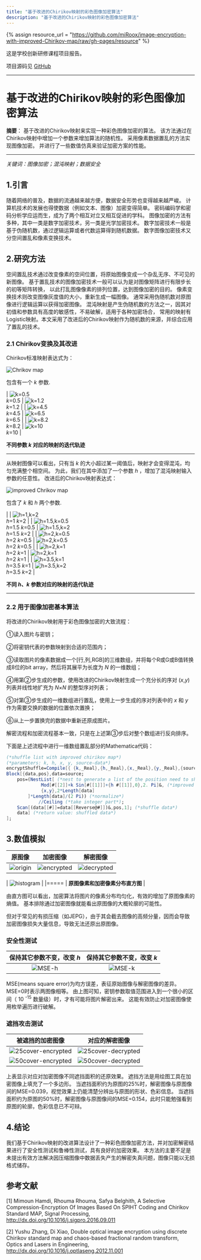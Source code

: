 ```yaml
---
title: "基于改进的Chirikov映射的彩色图像加密算法"
description: "基于改进的Chirikov映射的彩色图像加密算法"
---
```


{% assign resource_url = "https://github.com/miRoox/image-encryption-with-improved-Chirikov-map/raw/gh-pages/resource" %}

这是学校创新研修课程项目报告。

项目源码见 [GitHub](https://github.com/miRoox/image-encryption-with-improved-Chirikov-map)

----

# 基于改进的Chirikov映射的彩色图像加密算法

**摘要**：
基于改进的Chirikov映射来实现一种彩色图像加密的算法。
该方法通过在Chirikov映射中增加一个参数来增加算法的随机性。
采用像素数据置乱的方法实现图像加密。
并进行了一些数值仿真来验证加密方案的性能。

----

*关键词：图像加密；混沌映射；数据安全*

## 1.引言

随着网络的普及，数据的流通越来越方便，数据安全形势也变得越来越严峻。
计算机技术的发展也得使数据（例如文本、图像）加密变得简单。
密码编码学和密码分析学应运而生，成为了两个相互对立又相互促进的学科。
图像加密的方法有多种，其中一类是数字加密技术，另一类是光学加密技术。
数字加密技术一般是基于伪随机数，通过逻辑运算或者代数运算得到随机数据。
数字图像加密技术又分空间置乱和像素变换技术。

## 2.研究方法

空间置乱技术通过改变像素的空间位置，将原始图像变成一个杂乱无序、不可见的新图像。
基于置乱技术的图像加密技术一般可以认为是对图像矩阵进行有限步长的初等矩阵转换，
以此打乱图像像素的排列位置，达到图像加密的目的。
像素变换技术则改变图像灰度值的大小，重新生成一幅图像。
通常采用伪随机数对原图像进行逻辑运算以获得加密图像。
混沌映射是产生伪随机数的方法之一，因其对初值和参数具有高度的敏感性，不易破解，适用于各种加密场合，
常用的映射有Logistic映射。本文采用了改进后的Chirikov映射作为随机数的来源，并综合应用了置乱的技术。

### 2.1 Chirikov变换及其改进

Chirikov标准映射表达式为：

![Chrikov map]({{resource_url}}/chirikov.png)

包含有一个 _k_ 参数.

| ![k=0.5]({{resource_url}}/k=0.5.png) <br/> _k_=0.5 | ![k=1.2]({{resource_url}}/k=1.2.png) <br/> _k_=1.2 |
| ![k=4.5]({{resource_url}}/k=4.5.png) <br/> _k_=4.5 | ![k=6.5]({{resource_url}}/k=6.5.png) <br/> _k_=6.5 |
| ![k=8.2]({{resource_url}}/k=8.2.png) <br/> _k_=8.2 | ![k=10]({{resource_url}}/k=10.png) <br/> _k_=10    |

**不同参数 _k_ 对应的映射的迭代轨迹**

----

从映射图像可以看出，只有当 _k_ 的大小超过某一阈值后，映射才会变得混沌，均匀充满整个相空间。
为此，我们在其中添加了一个参数 _h_ ，增加了混沌映射输入参数的任意性。
改进后的Chirikov映射表达式：

![improved Chrikov map]({{resource_url}}/improved-chirikov.png)

包含了 _k_ 和 _h_ 两个参数.

| | ![h=1,k=2]({{resource_url}}/h=1,k=2.png) <br/> _h_=1 _k_=2 |
| ![h=1.5,k=0.5]({{resource_url}}/h=1.5,k=0.5.png) <br/> _h_=1.5 _k_=0.5 | ![h=1.5,k=2]({{resource_url}}/h=1.5,k=2.png) <br/> _h_=1.5 _k_=2 |
| ![h=2,k=0.5]({{resource_url}}/h=2,k=0.5.png) <br/> _h_=2 _k_=0.5 | ![h=2,k=0.5]({{resource_url}}/h=2,k=0.5.png) <br/> _h_=2 _k_=0.5 |
| ![h=2,k=1]({{resource_url}}/h=2,k=1.png) <br/> _h_=2 _k_=1 | ![h=2,k=1]({{resource_url}}/h=2,k=1.png) <br/> _h_=2 _k_=1 |
| ![h=3.5,k=1]({{resource_url}}/h=3.5,k=1.png) <br/> _h_=3.5 _k_=1 | ![h=3.5,k=2]({{resource_url}}/h=3.5,k=2.png) <br/> _h_=3.5 _k_=2 |

**不同 _h_、_k_ 参数对应的映射的迭代轨迹**

----

### 2.2 用于图像加密基本算法

将改进的Chirikov映射用于彩色图像加密的大致流程：

①读入图片与密钥；

②将密钥代表的参数映射到合适的范围内；

③读取图片的像素数据成一个\[行,列,RGB\]的三维数组，并将每个R或G或B值转换成8位的bit array，然后将其展平为长度为 _N_ 的一维数组；

④用第②步生成的参数，使用改进的Chirikov映射生成一个充分长的序对 (_x_,_y_) 列表并线性地扩充为 *N*×*N* 的整型序对列表；

⑤对第③步生成的一维数组进行置乱，使用上一步生成的序对列表中的 _x_ 和 _y_ 作为需要交换的数据的位置依次置换；

⑥从上一步置换完的数据中重新还原成图片。

解密流程和加密流程基本一致，只是在上述第③步后对整个数组进行反向排序。

下面是上述流程中进行一维数组置乱部分的Mathematica代码：

```mathematica
(*shuffle list with improved chirikov map*)
(*parameters: k, h, x, y, source-data*)
encryptShuffle=Compile[{ {k,_Real},{h,_Real},{x,_Real},{y,_Real},{source,_Integer,1} },
Block[{data,pos},data=source;
    pos=(NestList[ (*nest to generate a list of the position need to shuttle*)
             Mod[#[[2]]+k Sin[#[[1]]]+{h #[[1]],0},2. Pi]&, (*improved Chirikov map*)
             {x,y},2*Length[data]
        ]*Length[data]/(2 Pi)) (*normalize*)
            //Ceiling (*take integer part*);
    Scan[(data[[#]]=data[[Reverse@#]])&,pos,1]; (*shuffle data*)
    data] (*return value: shuffled data*)
];
```

## 3.数值模拟

| 原图像 | 加密图像 | 解密图像 |
|:------:|:--------:|:--------:|
| ![origin]({{resource_url}}/origin.png) | ![encrypted]({{resource_url}}/encrypted.png) | ![decrypted]({{resource_url}}/origin.png) |

| ![histogram]({{resource_url}}/histogram.png) |
|=====
| **原图像素和加密像素分布直方图** |

由直方图可以看出，加密算法将图片的像素分布均匀化，有效的增加了原图像素的熵值。
基本排除通过加密图像就能看出原图像的大概轮廓的可能性。

但对于常见的有损压缩（如JEPG），由于其会截去图像的高频分量，因而会导致加密图像损失大量信息，导致无法还原出原图像。

### 安全性测试

| 保持其它参数不变，改变 _h_ | 保持其它参数不变，改变 _k_ |
|:--------------------------:|:--------------------------:|
| ![MSE-h]({{resource_url}}/mse-h.png) | ![MSE-k]({{resource_url}}/mse-k.png) |

MSE(means square error)为均方误差，表征原始图像与解密图像的差异。MSE=0时表示两图像相等。
由上图可知，密钥参数取值范围进入到一个很小的区间（ 10 <sup>-15</sup> 数量级）时，才有可能将图片解密出来。
这能有效防止对加密图像使用枚举遍历进行破解。

### 遮挡攻击测试

| 被遮挡的加密图像 | 对应的解密图像 |
|:----------------:|:--------------:|
| ![25cover-encrypted]({{resource_url}}/25cover-encrypted.png) | ![25cover-decrypted]({{resource_url}}/25cover-decrypted.png) |
| ![50cover-encrypted]({{resource_url}}/50cover-encrypted.png) | ![50cover-decrypted]({{resource_url}}/50cover-decrypted.png) |

上表显示对应对加密图像不同遮挡面积的还原效果。
遮挡方法是用绘图工具在加密图像上填充了一个多边形。
当遮挡面积约为原图的25%时，解密图像与原图像间的MSE=0.039，视觉效果上仍能清楚分辨出与原图的形状、色彩信息。
当遮挡面积约为原图的50%时，解密图像与原图像间的MSE=0.154，此时只能勉强看到原图的轮廓，色彩信息已不可辩。

## 4.结论

我们基于Chirikov映射的改进算法设计了一种彩色图像加密方法，并对加密解密结果进行了安全性测试和鲁棒性测试，具有良好的加密效果。
本方法的主要不足是未提出有效方法解决因压缩图像中数据丢失产生的解密失真问题，图像只能以无损格式储存。

## 参考文献

\[1] Mimoun Hamdi, Rhouma Rhouma, Safya Belghith, A Selective Compression-Encryption Of Images Based On SPIHT Coding and Chirikov Standard MAP, Signal Processing, <http://dx.doi.org/10.1016/j.sigpro.2016.09.011> 

\[2] Yushu Zhang, Di Xiao, Double optical image encryption using discrete Chirikov standard map and chaos-based fractional random transform, Optics and Lasers in Engineering, <http://dx.doi.org/10.1016/j.optlaseng.2012.11.001> 


